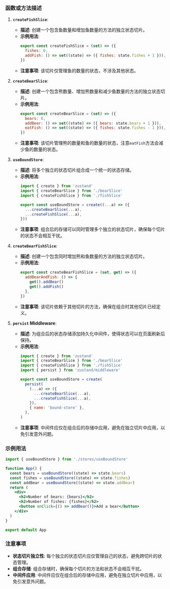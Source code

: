 ### 函数或方法描述

1. **`createFishSlice`**:
   - **描述**: 创建一个包含鱼数量和增加鱼数量的方法的独立状态切片。
   - **示例用法**:
     ```js
     export const createFishSlice = (set) => ({
       fishes: 0,
       addFish: () => set((state) => ({ fishes: state.fishes + 1 })),
     })
     ```
   - **注意事项**: 该切片仅管理鱼的数量的状态，不涉及其他状态。

2. **`createBearSlice`**:
   - **描述**: 创建一个包含熊数量、增加熊数量和减少鱼数量的方法的独立状态切片。
   - **示例用法**:
     ```js
     export const createBearSlice = (set) => ({
       bears: 0,
       addBear: () => set((state) => ({ bears: state.bears + 1 })),
       eatFish: () => set((state) => ({ fishes: state.fishes - 1 })),
     })
     ```
   - **注意事项**: 该切片管理熊的数量和鱼的数量的状态，注意`eatFish`方法会减少鱼的数量的状态。

3. **`useBoundStore`**:
   - **描述**: 将多个独立的状态切片组合成一个统一的状态存储。
   - **示例用法**:
     ```js
     import { create } from 'zustand'
     import { createBearSlice } from './bearSlice'
     import { createFishSlice } from './fishSlice'

     export const useBoundStore = create((...a) => ({
       ...createBearSlice(...a),
       ...createFishSlice(...a),
     }))
     ```
   - **注意事项**: 组合后的存储可以同时管理多个独立的状态切片，确保每个切片的状态不会相互干扰。

4. **`createBearFishSlice`**:
   - **描述**: 创建一个包含同时增加熊和鱼数量的方法的独立状态切片。
   - **示例用法**:
     ```js
     export const createBearFishSlice = (set, get) => ({
       addBearAndFish: () => {
         get().addBear()
         get().addFish()
       },
     })
     ```
   - **注意事项**: 该切片依赖于其他切片的方法，确保在组合时其他切片已经定义。

5. **`persist` Middleware**:
   - **描述**: 为组合后的状态存储添加持久化中间件，使得状态可以在页面刷新后保持。
   - **示例用法**:
     ```js
     import { create } from 'zustand'
     import { createBearSlice } from './bearSlice'
     import { createFishSlice } from './fishSlice'
     import { persist } from 'zustand/middleware'

     export const useBoundStore = create(
       persist(
         (...a) => ({
           ...createBearSlice(...a),
           ...createFishSlice(...a),
         }),
         { name: 'bound-store' },
       ),
     )
     ```
   - **注意事项**: 中间件应仅在组合后的存储中应用，避免在独立切片中应用，以免引发意外问题。

### 示例用法

```jsx
import { useBoundStore } from './stores/useBoundStore'

function App() {
  const bears = useBoundStore((state) => state.bears)
  const fishes = useBoundStore((state) => state.fishes)
  const addBear = useBoundStore((state) => state.addBear)
  return (
    <div>
      <h2>Number of bears: {bears}</h2>
      <h2>Number of fishes: {fishes}</h2>
      <button onClick={() => addBear()}>Add a bear</button>
    </div>
  )
}

export default App
```

### 注意事项

- **状态切片独立性**: 每个独立的状态切片应仅管理自己的状态，避免跨切片的状态管理。
- **组合存储**: 组合存储时，确保每个切片的方法和状态不会相互干扰。
- **中间件应用**: 中间件应仅在组合后的存储中应用，避免在独立切片中应用，以免引发意外问题。